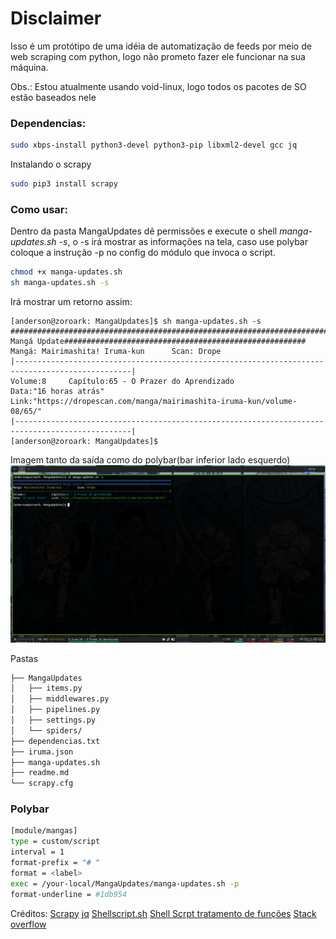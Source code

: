 # Disclaimer
Isso é um protótipo de uma idéia de automatização de feeds por meio de web scraping com python, logo não prometo fazer ele funcionar na sua máquina.

Obs.: Estou atualmente usando void-linux, logo todos os pacotes de SO estão baseados nele

### Dependencias:
```sh
sudo xbps-install python3-devel python3-pip libxml2-devel gcc jq
```

Instalando o scrapy
```sh
sudo pip3 install scrapy
```

### Como usar:
Dentro da pasta MangaUpdates dê permissões e execute o shell *manga-updates.sh -s*, o -s irá mostrar as informações na tela, caso use polybar coloque a instrução -p no config do módulo que invoca o script.
```sh
chmod +x manga-updates.sh
sh manga-updates.sh -s
```
Irá mostrar um retorno assim:
```
[anderson@zoroark: MangaUpdates]$ sh manga-updates.sh -s
############################################################################################ Mangá Update######################################################
Mangá: Mairimashita! Iruma-kun		Scan: Drope
|------------------------------------------------------------------------------------------------|
Volume:8 	 Capítulo:65 - O Prazer do Aprendizado 
Data:"16 horas atrás" 	Link:"https://dropescan.com/manga/mairimashita-iruma-kun/volume-08/65/"
|------------------------------------------------------------------------------------------------|
[anderson@zoroark: MangaUpdates]$ 
```
Imagem tanto da saída como do polybar(bar inferior lado esquerdo)
![screenshot](imagens/exemplo1.png)

Pastas
```sh
├── MangaUpdates
│   ├── items.py
│   ├── middlewares.py
│   ├── pipelines.py
│   ├── settings.py
│   └── spiders/
├── dependencias.txt
├── iruma.json
├── manga-updates.sh
├── readme.md
└── scrapy.cfg

```

### Polybar
```sh
[module/mangas]
type = custom/script
interval = 1
format-prefix = "# "
format = <label>
exec = /your-local/MangaUpdates/manga-updates.sh -p
format-underline = #1db954
```

Créditos:
[Scrapy](https://scrapy.org/)
[jq](https://stedolan.github.io/jq/manual/#Invokingjq)
[Shellscript.sh](https://www.shellscript.sh/functions.html)
[Shell Scrpt tratamento de funções](http://www.devin.com.br/shell-script-tratamento-de-argumentos-e-opcoes/)
[Stack overflow](https://stackoverflow.com/)